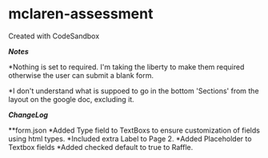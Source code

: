 # mclaren-assessment

Created with CodeSandbox

**_Notes_**

\*Nothing is set to required. I'm taking the liberty to make them required otherwise the user can submit a blank form.

\*I don't understand what is suppoed to go in the bottom 'Sections' from the layout on the google doc, excluding it.

**_ChangeLog_**

\*\*form.json
\*Added Type field to TextBoxs to ensure customization of fields using html types.
\*Included extra Label to Page 2.
\*Added Placeholder to Textbox fields
\*Added checked default to true to Raffle.
